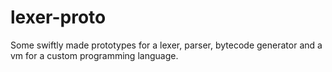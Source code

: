 # lexer-proto

Some swiftly made prototypes for a lexer, parser, bytecode generator and a vm for a custom programming language.